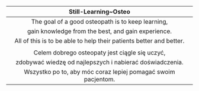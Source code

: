 |                        Still-Learning~Osteo                         |
|:-------------------------------------------------------------------:|
|          The goal of a good osteopath is to keep learning,          |
|         gain knowledge from the best, and gain experience.          |
| All of this is to be able to help their patients better and better. |
|                                                                     |
|           Celem dobrego osteopaty jest ciągle się uczyć,            |
|      zdobywać wiedzę od najlepszych i nabierać doświadczenia.       |
|    Wszystko po to, aby móc coraz lepiej pomagać swoim pacjentom.    |
